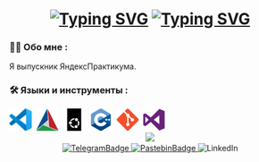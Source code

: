 <h1 align="center"><a href="[https://github.com/lookatme777]"><img src="https://readme-typing-svg.demolab.com?font=Fira+Code&duration=1&pause=&center=true&vCenter=true&width=435&lines=%D0%92%D1%81%D0%B5%D0%BC+%D0%BF%D1%80%D0%B8%D0%B2%D0%B5%D1%82!" alt="Typing SVG" /></a>
<a href="[https://github.com/lookatme777]"><img src="https://readme-typing-svg.demolab.com?font=Fira+Code&pause=1000&center=true&vCenter=true&width=435&lines=%D0%AF+%D0%BF%D1%80%D0%BE%D0%B1%D1%83%D1%8E+%D0%BF%D0%B8%D1%81%D0%B0%D1%82%D1%8C+%D0%BD%D0%B0+C%2B%2B" alt="Typing SVG" /></a></h1>

### :woman_technologist: Обо мне :
Я выпускник ЯндексПрактикума.

### :hammer_and_wrench: Языки и инструменты :
<div>
  <img src="https://github.com/devicons/devicon/blob/master/icons/vscode/vscode-original.svg" title="VSCode" alt="C++" width="40" height="40"/>&nbsp;
  <img src="https://github.com/devicons/devicon/blob/master/icons/cmake/cmake-original.svg" title="CMake" alt="CMake" width="40" height="40"/>&nbsp;
  <img src="https://github.com/devicons/devicon/blob/master/icons/ubuntu/ubuntu-plain.svg" title="Ubuntu" alt="Ubuntu" width="40" height="40"/>&nbsp;
  <img src="https://github.com/devicons/devicon/blob/master/icons/cplusplus/cplusplus-original.svg" title="C++" alt="C++" width="40" height="40"/>&nbsp;
  <img src="https://github.com/devicons/devicon/blob/master/icons/git/git-original.svg" title="Git" alt="Git" width="40" height="40"/>&nbsp;
  <img src="https://github.com/devicons/devicon/blob/master/icons/visualstudio/visualstudio-plain.svg" title="MVS" alt="MVS" width="40" height="40"/>&nbsp;
  
</div>


<div id="header" align="center">
  <img src="https://media0.giphy.com/media/JfWPpXN0Dd4rEjYcH5/giphy.gif?cid=ecf05e476ez5opagwr33lulk0i5o9zfc0c7i9pf1pj2cvbce&ep=v1_gifs_related&rid=giphy.gif&ct=s" width="200"/>
  <div id="badges">
    <a href="https://t.me/prejdebivwiy">
      <img src="https://img.shields.io/badge/Telegram-blue?style=for-the-badge&logo=telegram" alt="TelegramBadge"/>
    </a>
    <a href="https://pastebin.com/u/chevengur">
      <img src="https://img.shields.io/badge/Pastebin-white?style=for-the-badge&logo=pastebin&logoColor=black" alt="PastebinBadge"/>
    </a>
    <img src="https://img.shields.io/badge/linkedin-blue?style=for-the-badge&logo=linkedin" alt="LinkedIn"/>
  </div>
  <img src="https://komarev.com/ghpvc/?username=lookatme777&style=flat-square&color=blueviolet" alt=""/>
</div>






<!--
**lookatme777/lookatme777** is a ✨ _special_ ✨ repository because its `README.md` (this file) appears on your GitHub profile.

Here are some ideas to get you started:

- 🔭 I’m currently working on ...
- 🌱 I’m currently learning ...
- 👯 I’m looking to collaborate on ...
- 🤔 I’m looking for help with ...
- 💬 Ask me about ...
- 📫 How to reach me: ...
- 😄 Pronouns: ...
- ⚡ Fun fact: ...
-->
